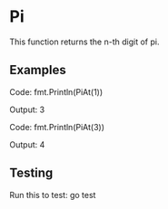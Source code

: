 Pi
===

This function returns the n-th digit of pi.

## Examples

Code:
 fmt.Println(PiAt(1))

Output:
 3

Code:
 fmt.Println(PiAt(3))

Output:
 4

## Testing

Run this to test:
 go test
